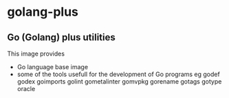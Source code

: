 # golang-plus
## Go (Golang) plus utilities

This image provides
  - Go language base image
  - some of the tools usefull for the development of Go programs
      eg
      godef
      godex
      goimports
      golint
      gometalinter
      gomvpkg
      gorename
      gotags
      gotype
      oracle
